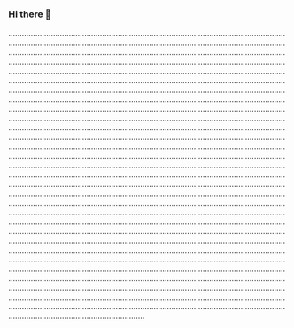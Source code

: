 ### Hi there 👋

.....................................................................................................................................................................................................................................................................................................................................................................................................................................................................................................................................................................................................................................................................................................................................................................................................................................................................................................................................................................................................................................................................................................................................................................................................................................................................................................................................................................................................................................................................................................................................................................................................................................................................................................................................................................................................................................................................................................................................................................................................................................................................................................................................................................................................................................................................................................................................................................................................................................................................................................................................................................................................................................................................................................................................................................................................................................................................................................................................................................................................................................................................................................................................................................................................................................................................................................................................................................................................................................................................................................................................................................................................................................................................................................................................................................................................................................................................................................................................